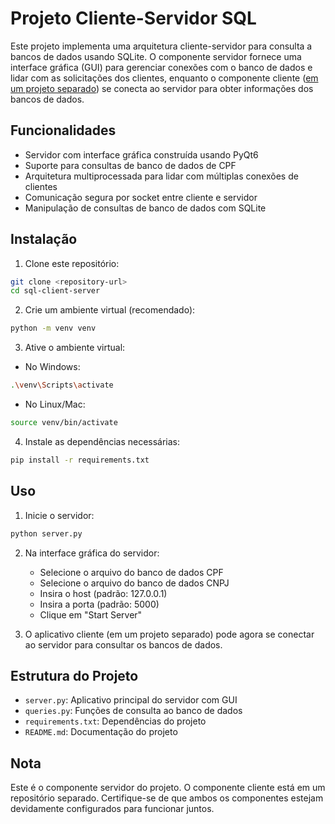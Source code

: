 # Projeto Cliente-Servidor SQL

Este projeto implementa uma arquitetura cliente-servidor para consulta a bancos de dados usando SQLite. O componente servidor fornece uma interface gráfica (GUI) para gerenciar conexões com o banco de dados e lidar com as solicitações dos clientes, enquanto o componente cliente ([em um projeto separado](https://github.com/lrafaelz/FrontClientServer-multithread)) se conecta ao servidor para obter informações dos bancos de dados.

## Funcionalidades

- Servidor com interface gráfica construída usando PyQt6
- Suporte para consultas de banco de dados de CPF
- Arquitetura multiprocessada para lidar com múltiplas conexões de clientes
- Comunicação segura por socket entre cliente e servidor
- Manipulação de consultas de banco de dados com SQLite

## Instalação

1. Clone este repositório:
```bash
git clone <repository-url>
cd sql-client-server
```

2. Crie um ambiente virtual (recomendado):
```bash
python -m venv venv
```

3. Ative o ambiente virtual:
- No Windows:
```bash
.\venv\Scripts\activate
```
- No Linux/Mac:
```bash
source venv/bin/activate
```

4. Instale as dependências necessárias:
```bash
pip install -r requirements.txt
```

## Uso

1. Inicie o servidor:
```bash
python server.py
```

2. Na interface gráfica do servidor:
   - Selecione o arquivo do banco de dados CPF
   - Selecione o arquivo do banco de dados CNPJ
   - Insira o host (padrão: 127.0.0.1)
   - Insira a porta (padrão: 5000)
   - Clique em "Start Server"

3. O aplicativo cliente (em um projeto separado) pode agora se conectar ao servidor para consultar os bancos de dados.

## Estrutura do Projeto

- `server.py`: Aplicativo principal do servidor com GUI
- `queries.py`: Funções de consulta ao banco de dados
- `requirements.txt`: Dependências do projeto
- `README.md`: Documentação do projeto

## Nota

Este é o componente servidor do projeto. O componente cliente está em um repositório separado. Certifique-se de que ambos os componentes estejam devidamente configurados para funcionar juntos.